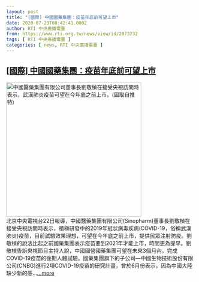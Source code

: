 ```yaml
---
layout: post
title: "[國際] 中國國藥集團：疫苗年底前可望上市"
date: 2020-07-23T08:42:41.000Z
author: RTI 中央廣播電臺
from: https://www.rti.org.tw/news/view/id/2073232
tags: [ RTI 中央廣播電臺 ]
categories: [ news, RTI 中央廣播電臺 ]
---
```

<!--1595493761000-->
[[國際] 中國國藥集團：疫苗年底前可望上市](https://www.rti.org.tw/news/view/id/2073232)
------

<div>
<img src="https://static.rti.org.tw/assets/thumbnails/2020/07/23/a2fbb206862d47064ec1b3b27c8f9802.jpg" width="360" alt="中國醫藥集團有限公司董事長劉敬楨在接受央視訪問時表示，武漢肺炎疫苗可望在今年底之前上市。(圖取自推特)" title="中國醫藥集團有限公司董事長劉敬楨在接受央視訪問時表示，武漢肺炎疫苗可望在今年底之前上市。(圖取自推特)"><br>北京中央電視台22日報導，中國醫藥集團有限公司(Sinopharm)董事長劉敬楨在接受央視訪問時表示，積極研發中的2019年冠狀病毒疾病(COVID-19，俗稱武漢肺炎)疫苗，目前試驗效果理想，可望在今年底之前上市，提供民眾注射防疫。劉敬楨的說法比起之前國藥集團表示疫苗要到2021年才能上市，時間更為提早。劉敬楨告訴央視節目主持人說，中國國營國藥集團可望在未來3個月內，完成COVID-19疫苗的後期人體試驗。國藥集團旗下的子公司&mdash;中國生物技術股份有限公司(CNBG)進行2項COVID-19疫苗的研究計畫，曾於6月份表示，因為中國大陸缺少新的感...<a target="_blank" href="https://www.rti.org.tw/news/view/id/2073232">...more</a>
</div>
